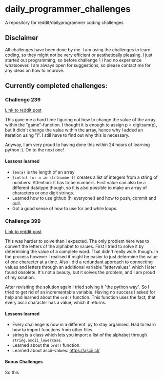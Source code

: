 # daily_programmer_challenges
A repository for reddit/dailyprogrammer coding challenges 

## Disclaimer

All challenges have been done by me. I am using the challenges to learn coding, so they might not be very efficient or aesthetically pleasing. I just started out programming, so before challenge 1 I had no experience whatsoever. 
I am always open for suggestions, so please contact me for any ideas on how to improve.

## Currently completed challenges:

### Challenge 239
[Link to reddit post](https://www.reddit.com/r/dailyprogrammer/comments/3r7wxz/20151102_challenge_239_easy_a_game_of_threes/)

This gave me a hard time figuring out how to change the value of the array within the "game"-function. I thought it is enough to assign p = digitsum(p), but it didn't change the value within the array, hence why I added an iteration using "i". I still have to find out why this is necessary.

Anyway, I am very proud to having done this within 24 hours of learning python :). On to the next one!

#### Lessons learned
* `len(a)` is the length of an array
* `[int(n) for n in str(number)]` creates a list of integers from a string of numbers. Attention: It has to be numbers. First value can also be a different datatype though, so it is also possible to make an array of characters or one digit strings.
* Learned how to use github (hi everyone!) and how to push, commit and pull.
* Got a good sense of how to use for and while loops.

### Challenge 399
[Link to reddit post](https://www.reddit.com/r/dailyprogrammer/comments/onfehl/20210719_challenge_399_easy_letter_value_sum/)

This was harder to solve than I expected. The only problem here was to convert the letters of the alphabet to values. First I tried to solve it by determining the value of a complete word. That didn't really work though. In the process however I realised it might be easier to just determine the value of one character at a time. Also I did a redundant approach to connecting values and letters through an additional variable "lettervalues" which I later found obsolete.
It's not a beauty, but it solves the problem, and I am proud of my solution.

After revisiting the solution again I tried solving it "the python way".
So I tried to get rid of an incrementable variable. Having no success I asked for help and learned about the ``ord()`` function.
This function uses the fact, that every ascii character has a value, which it returns.

#### Lessons learned
* Every challenge is now in a different .py to stay organised. Had to learn how to import functions from other files.
* string is a class which lets you import a list of the alphabet through `string.ascii_lowercase`.
* Learned about the ``ord()`` function.
* Learned about ascii-values: https://ascii.cl/

#### Bonus Challenges

So this